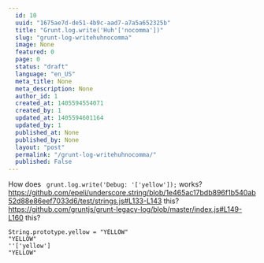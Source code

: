 ```yaml
---
  id: 10
  uuid: "1675ae7d-de51-4b9c-aad7-a7a5a652325b"
  title: "Grunt.log.write('Huh'['nocomma'])"
  slug: "grunt-log-writehuhnocomma"
  image: None
  featured: 0
  page: 0
  status: "draft"
  language: "en_US"
  meta_title: None
  meta_description: None
  author_id: 1
  created_at: 1405594554071
  created_by: 1
  updated_at: 1405594601164
  updated_by: 1
  published_at: None
  published_by: None
  layout: "post"
  permalink: "/grunt-log-writehuhnocomma/"
  published: False
---
```

How does ` grunt.log.write('Debug: '['yellow']);` works?
https://github.com/epeli/underscore.string/blob/1e465ac17bdb896f1b540ab52d88e86eef7033d6/test/strings.js#L133-L143 this?
https://github.com/gruntjs/grunt-legacy-log/blob/master/index.js#L149-L160 this?
```
String.prototype.yellow = "YELLOW"
"YELLOW"
''['yellow']
"YELLOW"
```